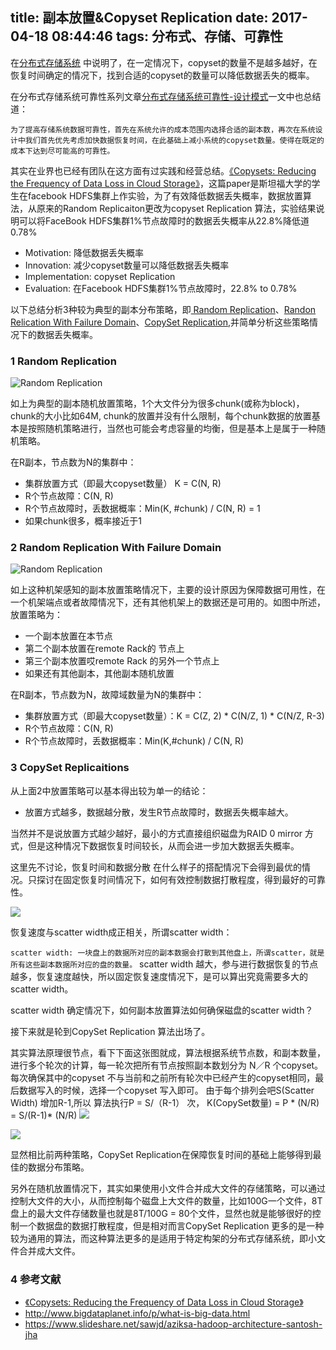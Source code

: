 title: 副本放置&Copyset Replication
date: 2017-04-18 08:44:46
tags: 分布式、存储、可靠性
---

在[分布式存储系统](https://www.nostalk.info/2017/01/24/storage-durablity.html) 中说明了，在一定情况下，copyset的数量不是越多越好，在恢复时间确定的情况下，找到合适的copyset的数量可以降低数据丢失的概率。

在分布式存储系统可靠性系列文章[分布式存储系统可靠性-设计模式](https://work-jlsun.github.io/2017/02/19/storage-durablity-design-pattern.html)一文中也总结道：

`
为了提高存储系统数据可靠性，首先在系统允许的成本范围内选择合适的副本数，再次在系统设计中我们首先优先考虑加快数据恢复时间，在此基础上减小系统的copyset数量。使得在既定的成本下达到尽可能高的可靠性。
`

其实在业界也已经有团队在这方面有过实践和经营总结。[《Copysets: Reducing the Frequency of Data Loss in Cloud Storage》](http://web.stanford.edu/~cidon/materials/CR.pdf)，这篇paper是斯坦福大学的学生在facebook HDFS集群上作实验，为了有效降低数据丢失概率，数据放置算法，从原来的Random Replicaiton更改为copyset Replication 算法，实验结果说明可以将FaceBook HDFS集群1%节点故障时的数据丢失概率从22.8%降低道0.78%

* Motivation: 降低数据丢失概率* Innovation: 减少copyset数量可以降低数据丢失概率* Implementation: copyset Replication* Evaluation: 在Facebook HDFS集群1%节点故障时，22.8% to 0.78%以下总结分析3种较为典型的副本分布策略，即<u> Random Replication</u>、<u>Randon Relication With Failure Domain</u>、<u>CopySet Replication</u>,并简单分析这些策略情况下的数据丢失概率。
### 1 Random Replication


![Random Replication](http://tompublic.nos-eastchina1.126.net/random_replicaition1.jpg)

如上为典型的副本随机放置策略，1个大文件分为很多chunk(或称为block)，chunk的大小比如64M, chunk的放置并没有什么限制，每个chunk数据的放置基本是按照随机策略进行，当然也可能会考虑容量的均衡，但是基本上是属于一种随机策略。

在R副本，节点数为N的集群中：

* 集群放置方式（即最大copyset数量） K = C(N, R)* R个节点故障：C(N, R)* R个节点故障时，丢数据概率：Min(K, #chunk) / C(N, R) = 1* 如果chunk很多，概率接近于1

### 2 Random Replication With Failure Domain

![Random Replication](http://tompublic.nos-eastchina1.126.net/random_replication2.jpg)

如上这种机架感知的副本放置策略情况下，主要的设计原因为保障数据可用性，在一个机架端点或者故障情况下，还有其他机架上的数据还是可用的。如图中所述，放置策略为：

*  一个副本放置在本节点
*  第二个副本放置在remote Rack的 节点上
*  第三个副本放置哎remote Rack 的另外一个节点上
*  如果还有其他副本，其他副本随机放置

在R副本，节点数为N，故障域数量为N的集群中：

* 集群放置方式（即最大copyset数量）：K = C(Z, 2) * C(N/Z, 1) * C(N/Z, R-3)* R个节点故障：C(N, R)* R个节点故障时，丢数据概率：Min(K,#chunk) / C(N, R)

### 3 CopySet Replicaitions

从上面2中放置策略可以基本得出较为单一的结论：

* 放置方式越多，数据越分散，发生R节点故障时，数据丢失概率越大。

当然并不是说放置方式越少越好，最小的方式直接组织磁盘为RAID 0 mirror 方式，但是这种情况下数据恢复时间较长，从而会进一步加大数据丢失概率。

这里先不讨论，恢复时间和数据分散 在什么样子的搭配情况下会得到最优的情况。只探讨在固定恢复时间情况下，如何有效控制数据打散程度，得到最好的可靠性。

![](http://tompublic.nos-eastchina1.126.net/copyset3.jpg)

恢复速度与scatter width成正相关，所谓scatter width：

`
scatter width: 一块盘上的数据所对应的副本数据会打散到其他盘上，所谓scatter，就是所有这些副本数据所对应的盘的数量。
`
scatter width 越大，参与进行数据恢复的节点越多，恢复速度越快，所以固定恢复速度情况下，是可以算出究竟需要多大的scatter width。 

scatter width 确定情况下，如何副本放置算法如何确保磁盘的scatter width？

接下来就是轮到CopySet Replication 算法出场了。

其实算法原理很节点，看下下面这张图就成，算法根据系统节点数，和副本数量，进行多个轮次的计算，每一轮次把所有节点按照副本数划分为 N／R 个copyset。每次确保其中的copyset 不与当前和之前所有轮次中已经产生的copyset相同，最后数据写入的时候，选择一个copyset 写入即可。 由于每个排列会吧S(Scatter Width)  增加R-1,所以
算法执行P = S/（R-1） 次， K(CopySet数量) = P * (N/R) = S/(R-1)* (N/R)
![](http://tompublic.nos-eastchina1.126.net/copyset1.jpg)

![](http://tompublic.nos-eastchina1.126.net/copyset2.jpg)

显然相比前两种策略，CopySet Replication在保障恢复时间的基础上能够得到最佳的数据分布策略。

另外在随机放置情况下，其实如果使用小文件合并成大文件的存储策略，可以通过控制大文件的大小，从而控制每个磁盘上大文件的数量，比如100G一个文件，8T盘上的最大文件存储数量也就是8T/100G = 80个文件，显然也就是能够很好的控制一个数据盘的数据打散程度，但是相对而言CopySet Replication 更多的是一种较为通用的算法，而这种算法更多的是适用于特定构架的分布式存储系统，即小文件合并成大文件。

### 4 参考文献

* [《Copysets: Reducing the Frequency of Data Loss in Cloud Storage》](http://web.stanford.edu/~cidon/materials/CR.pdf)
* http://www.bigdataplanet.info/p/what-is-big-data.html
* https://www.slideshare.net/sawjd/aziksa-hadoop-architecture-santosh-jha
